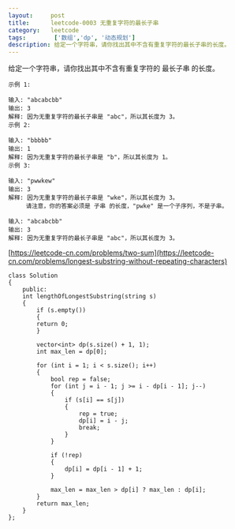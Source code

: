 ```yaml
---
layout:     post
title:      leetcode-0003 无重复字符的最长子串
category:   leetcode
tags:        ['数组','dp', '动态规划']
description: 给定一个字符串，请你找出其中不含有重复字符的最长子串的长度。
---
```

给定一个字符串，请你找出其中不含有重复字符的 最长子串 的长度。

	示例 1:

	输入: "abcabcbb"
	输出: 3 
	解释: 因为无重复字符的最长子串是 "abc"，所以其长度为 3。
	示例 2:

	输入: "bbbbb"
	输出: 1
	解释: 因为无重复字符的最长子串是 "b"，所以其长度为 1。
	示例 3:

	输入: "pwwkew"
	输出: 3
	解释: 因为无重复字符的最长子串是 "wke"，所以其长度为 3。
		 请注意，你的答案必须是 子串 的长度，"pwke" 是一个子序列，不是子串。
	
	输入: "abcabcbb"
	输出: 3 
	解释: 因为无重复字符的最长子串是 "abc"，所以其长度为 3。

[https://leetcode-cn.com/problems/two-sum](https://leetcode-cn.com/problems/longest-substring-without-repeating-characters)

	class Solution 
	{
		public:
    	int lengthOfLongestSubstring(string s) 
    	{
    		if (s.empty())
        	{
          	return 0;
        	}
        
        	vector<int> dp(s.size() + 1, 1);
        	int max_len = dp[0];

        	for (int i = 1; i < s.size(); i++)
        	{
        		bool rep = false;
            	for (int j = i - 1; j >= i - dp[i - 1]; j--)
            	{
             		if (s[i] == s[j])
                	{
                		rep = true;
                		dp[i] = i - j;
						break;
                	}
            	}

            	if (!rep)
            	{
                	dp[i] = dp[i - 1] + 1;
            	}

            	max_len = max_len > dp[i] ? max_len : dp[i];
			}
			return max_len;
    	}
	};

